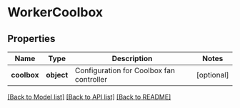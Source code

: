# WorkerCoolbox

## Properties
Name | Type | Description | Notes
------------ | ------------- | ------------- | -------------
**coolbox** | **object** | Configuration for Coolbox fan controller | [optional] 

[[Back to Model list]](../README.md#documentation-for-models) [[Back to API list]](../README.md#documentation-for-api-endpoints) [[Back to README]](../README.md)


